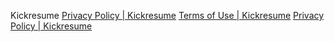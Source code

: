Kickresume
[Privacy Policy | Kickresume](https://www.kickresume.com/privacy/)
[Terms of Use | Kickresume](https://www.kickresume.com/terms/)
[Privacy Policy | Kickresume](https://www.kickresume.com/privacy/#cookies)

